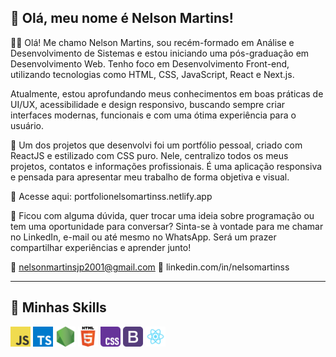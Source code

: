 ## 🧡 Olá, meu nome é Nelson Martins!

👨‍💻 Olá! Me chamo Nelson Martins, sou recém-formado em Análise e Desenvolvimento de Sistemas e estou iniciando uma pós-graduação em Desenvolvimento Web. 
Tenho foco em Desenvolvimento Front-end, utilizando tecnologias como HTML, CSS, JavaScript, React e Next.js. 

Atualmente, estou aprofundando meus conhecimentos em boas práticas de UI/UX, acessibilidade e design responsivo, buscando sempre criar interfaces modernas, funcionais e com uma ótima experiência para o usuário.

🔭 Um dos projetos que desenvolvi foi um portfólio pessoal, criado com ReactJS e estilizado com CSS puro. 
Nele, centralizo todos os meus projetos, contatos e informações profissionais. É uma aplicação responsiva e pensada para apresentar meu trabalho de forma objetiva e visual.

🔗 Acesse aqui: portfolionelsomartinss.netlify.app

💬 Ficou com alguma dúvida, quer trocar uma ideia sobre programação ou tem uma oportunidade para conversar?
Sinta-se à vontade para me chamar no LinkedIn, e-mail ou até mesmo no WhatsApp. Será um prazer compartilhar experiências e aprender junto!

📧 nelsonmartinsjp2001@gmail.com
🔗 linkedin.com/in/nelsomartinss

---

## 🚀 Minhas Skills

<code><img height="32" src="https://raw.githubusercontent.com/github/explore/80688e429a7d4ef2fca1e82350fe8e3517d3494d/topics/javascript/javascript.png" alt="Javascript"/></code>
<code><img height="32" src="https://raw.githubusercontent.com/github/explore/80688e429a7d4ef2fca1e82350fe8e3517d3494d/topics/typescript/typescript.png" alt="Typescript"/></code>
<code><img height="32" src="https://raw.githubusercontent.com/github/explore/80688e429a7d4ef2fca1e82350fe8e3517d3494d/topics/nodejs/nodejs.png" alt="Nodejs"/></code>
<code><img height="32" src="https://raw.githubusercontent.com/github/explore/80688e429a7d4ef2fca1e82350fe8e3517d3494d/topics/html/html.png" alt="HTML5"/></code>
<code><img height="32" src="https://raw.githubusercontent.com/github/explore/80688e429a7d4ef2fca1e82350fe8e3517d3494d/topics/css/css.png" alt="CSS"/></code>
<code><img height="32" src="https://raw.githubusercontent.com/github/explore/80688e429a7d4ef2fca1e82350fe8e3517d3494d/topics/bootstrap/bootstrap.png" alt="Bootstrap"/></code>
<code><img height="32" src="https://raw.githubusercontent.com/github/explore/80688e429a7d4ef2fca1e82350fe8e3517d3494d/topics/react/react.png" alt="React"/></code>
